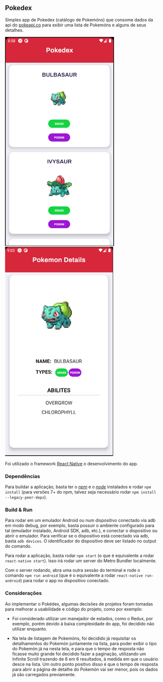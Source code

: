## Pokedex

Simples app de Pokedex (catálogo de Pokemóns) que consome dados da api do [pokeapi.co](pokeapi.co/) para exibir uma lista de Pokemóns e alguns de seus detalhes. 

![Pokemon List](docs/assets/poke-list.png "Pokemon List") ![Pokemon Details](docs/assets/poke-details.png "Pokemon Details") 

Foi utilizado o framework [React Native](https://reactnative.dev) o desenvolvimento do app.


### Dependências

Para buildar a aplicação, basta ter o [*npm*](https://www.npmjs.com/) e o [*node*](https://nodejs.org/en/) instalados e rodar `npm install` (para versões 7+ do npm, talvez seja necessário rodar `npm install --legacy-peer-deps`).


### Build & Run

Para rodar em um emulador Android ou num dispositivo conectado via adb em modo debug, por exemplo, basta possuir o ambiente configurado para tal (emulador instalado, Android SDK, adb, etc.), e conectar o dispositivo ou abrir o emulador. 
Para verificar se o dispositivo está conectado via adb, basta `adb devices`. O identificador do dispositivo deve ser listado no output do comando.

Para rodar a aplicação, basta rodar `npm start` (o que é equivalente a rodar `react-native start`).
Isso irá rodar um server do Metro Bundler localmente.

Com o server rodando, abra uma outra sessão do terminal e rode o comando `npm run android` (que é o equivalente a rodar `react-native run-android`) para rodar o app no dispositivo conectado.


### Considerações

Ao implementar o Pokédex, algumas decisões de projetos foram tomadas para melhorar a usabilidade e código do projeto, como por exemplo:

- Foi considerado utilizar um manejador de estados, como o Redux, por exemplo, porém devido à baixa complexidade do app, foi decidido não utilizar enquanto.

- Na tela de listagem de Pokemóns, foi decidido já requisitar os detalhamentos do Pokemón juntamente na lista, para poder exibir o tipo do Pokemón já na nesta tela, e para que o tempo de resposta não ficasse muito grande foi decidido fazer a paginação, utilizando um Infinite Scroll trazendo de 6 em 6 resultados, à medida em que o usuário desce na lista. 
Um outro ponto positivo disso é que o tempo de resposta para abrir a página de detalhe do Pokemón vai ser menor, pois os dados já são carregados previamente.
